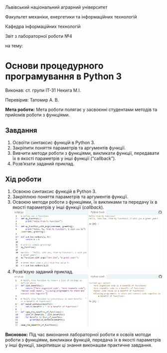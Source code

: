 Львівський національний аграрний університет

Факультет механіки, енергетики та інформаційних технологій

Кафедра інформаційних технологій

Звіт з лабораторної роботи №4

на тему: 

# Основи процедурного програмування в Python 3

Виконав: ст. групи ІТ-31 Некига М.І.

Перевірив: Татомир А. В.

**Мета роботи:** Мета роботи полягає у засвоєнні студентами методів та прийомів роботи
з функціями.

## Завдання
1. Освоїти синтаксис функцій в Python 3.
2. Закріпити поняття параметрів та аргументів функції.
3. Вивчити методи роботи з функціями, викликати функції, передавати їх
в якості параметрів у інші функції (“callback”).
4. Розв’язати заданий приклад.

## Хід роботи
1. Освоюю синтаксис функцій в Python 3.
2. Закріплюю поняття параметрів та аргументів функції.
3. Освоюю методи роботи з функціями, їх викликами та передачу їх
в якості параметрів у інші функції (*callback*).
![image](images/image4-1.png)
4. Розв’язую заданий приклад.
![image](images/image4-2.png)

**Висновок:** Під час виконання лабораторної роботи я освоїв мотоди роботи з функціями, викликаки функцій, передача їх
в якості параметрів у інші функції, закріпивши ці знання виконашви практичне завдання.
